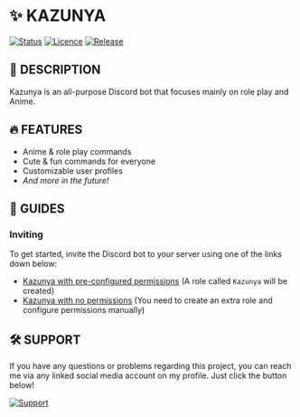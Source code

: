 # ✨ KAZUNYA

[![Status](https://img.shields.io/badge/-Active-lime?style=for-the-badge&label=Status)](https://github.com/IanToujou/Kazunya)
[![Licence](https://img.shields.io/github/license/IanToujou/Kazunya?label=License&style=for-the-badge)](https://github.com/IanToujou/Kazunya)
[![Release](https://img.shields.io/badge/-Release_1.0.0-blue?style=for-the-badge&label=Version)](https://github.com/IanToujou/Kazunya)

## 📝 DESCRIPTION

Kazunya is an all-purpose Discord bot that focuses mainly on role play and Anime.

## 🔥 FEATURES

* Anime & role play commands
* Cute & fun commands for everyone
* Customizable user profiles
* *And more in the future!*

## 📕 GUIDES

### Inviting

To get started, invite the Discord bot to your server using one of the links down below:

- [Kazunya with pre-configured permissions](https://discord.com/api/oauth2/authorize?client_id=790685695353028648&permissions=8&scope=bot%20applications.commands) (A role called `Kazunya` will be created)
- [Kazunya with no permissions](https://discord.com/api/oauth2/authorize?client_id=790685695353028648&permissions=0&scope=bot%20applications.commands) (You need to create an extra role and configure permissions manually)
## 🛠️ SUPPORT

If you have any questions or problems regarding this project, you can reach me via any linked social media account on my profile. Just click the button below!

[![Support](https://img.shields.io/badge/-Support-teal?style=for-the-badge&logo=github)](https://github.com/IanToujou)

